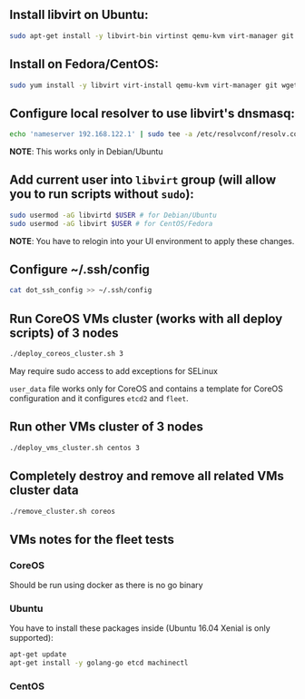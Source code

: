 ## Install libvirt on Ubuntu:

```sh
sudo apt-get install -y libvirt-bin virtinst qemu-kvm virt-manager git wget genisoimage
```

## Install on Fedora/CentOS:

```sh
sudo yum install -y libvirt virt-install qemu-kvm virt-manager git wget genisoimage
```

## Configure local resolver to use libvirt's dnsmasq:

```sh
echo 'nameserver 192.168.122.1' | sudo tee -a /etc/resolvconf/resolv.conf.d/head && sudo resolvconf -u
```

**NOTE**: This works only in Debian/Ubuntu

## Add current user into `libvirt` group (will allow you to run scripts without `sudo`):

```sh
sudo usermod -aG libvirtd $USER # for Debian/Ubuntu
sudo usermod -aG libvirt $USER # for CentOS/Fedora
```

**NOTE**: You have to relogin into your UI environment to apply these changes.

## Configure ~/.ssh/config

```sh
cat dot_ssh_config >> ~/.ssh/config
```

## Run CoreOS VMs cluster (works with all deploy scripts) of 3 nodes

```sh
./deploy_coreos_cluster.sh 3
```

May require sudo access to add exceptions for SELinux

`user_data` file works only for CoreOS and contains a template for CoreOS configuration and it configures `etcd2` and `fleet`.

## Run other VMs cluster of 3 nodes

```sh
./deploy_vms_cluster.sh centos 3
```

## Completely destroy and remove all related VMs cluster data

```sh
./remove_cluster.sh coreos
```

## VMs notes for the fleet tests

### CoreOS

Should be run using docker as there is no go binary

### Ubuntu

You have to install these packages inside (Ubuntu 16.04 Xenial is only supported):

```sh
apt-get update
apt-get install -y golang-go etcd machinectl
```

### CentOS

